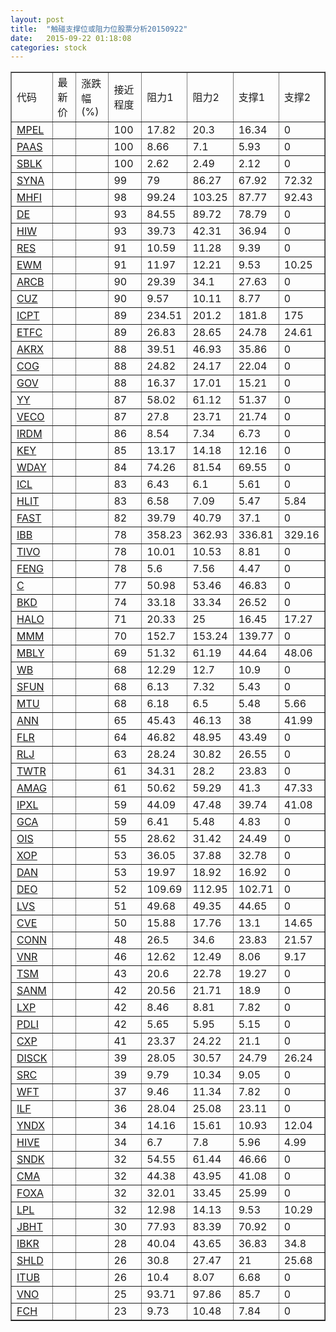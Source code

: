 ```yaml
---
layout: post
title:  "触碰支撑位或阻力位股票分析20150922"
date:   2015-09-22 01:18:08
categories: stock
---
```

<script type="text/javascript">
var stockList = []
stockList.push('gb_mpel');
stockList.push('gb_paas');
stockList.push('gb_sblk');
stockList.push('gb_syna');
stockList.push('gb_mhfi');
stockList.push('gb_de');
stockList.push('gb_hiw');
stockList.push('gb_res');
stockList.push('gb_ewm');
stockList.push('gb_arcb');
stockList.push('gb_cuz');
stockList.push('gb_icpt');
stockList.push('gb_etfc');
stockList.push('gb_akrx');
stockList.push('gb_cog');
stockList.push('gb_gov');
stockList.push('gb_yy');
stockList.push('gb_veco');
stockList.push('gb_irdm');
stockList.push('gb_key');
stockList.push('gb_wday');
stockList.push('gb_icl');
stockList.push('gb_hlit');
stockList.push('gb_fast');
stockList.push('gb_ibb');
stockList.push('gb_tivo');
stockList.push('gb_feng');
stockList.push('gb_c');
stockList.push('gb_bkd');
stockList.push('gb_halo');
stockList.push('gb_mmm');
stockList.push('gb_mbly');
stockList.push('gb_wb');
stockList.push('gb_sfun');
stockList.push('gb_mtu');
stockList.push('gb_ann');
stockList.push('gb_flr');
stockList.push('gb_rlj');
stockList.push('gb_twtr');
stockList.push('gb_amag');
stockList.push('gb_ipxl');
stockList.push('gb_gca');
stockList.push('gb_ois');
stockList.push('gb_xop');
stockList.push('gb_dan');
stockList.push('gb_deo');
stockList.push('gb_lvs');
stockList.push('gb_cve');
stockList.push('gb_conn');
stockList.push('gb_vnr');
stockList.push('gb_tsm');
stockList.push('gb_sanm');
stockList.push('gb_lxp');
stockList.push('gb_pdli');
stockList.push('gb_cxp');
stockList.push('gb_disck');
stockList.push('gb_src');
stockList.push('gb_wft');
stockList.push('gb_ilf');
stockList.push('gb_yndx');
stockList.push('gb_hive');
stockList.push('gb_sndk');
stockList.push('gb_cma');
stockList.push('gb_foxa');
stockList.push('gb_lpl');
stockList.push('gb_jbht');
stockList.push('gb_ibkr');
stockList.push('gb_shld');
stockList.push('gb_itub');
stockList.push('gb_vno');
stockList.push('gb_fch');
</script>
<table border="1">
 <tr>
 <td>代码</td>
 <td>最新价</td>
 <td>涨跌幅(%)</td>
 <td>接近程度</td>
 <td>阻力1</td>
 <td>阻力2</td>
 <td>支撑1</td>
 <td>支撑2</td>
</tr>
  <tr id="mpel" class="red">
  <td><a href="http://stock.finance.sina.com.cn/usstock/quotes/MPEL.html" target="_blank">MPEL</a></td><td></td><td></td><td>100</td><td>17.82</td><td>20.3</td><td>16.34</td><td>0</td></tr>
  <tr id="paas" class="red">
  <td><a href="http://stock.finance.sina.com.cn/usstock/quotes/PAAS.html" target="_blank">PAAS</a></td><td></td><td></td><td>100</td><td>8.66</td><td>7.1</td><td>5.93</td><td>0</td></tr>
  <tr id="sblk" class="red">
  <td><a href="http://stock.finance.sina.com.cn/usstock/quotes/SBLK.html" target="_blank">SBLK</a></td><td></td><td></td><td>100</td><td>2.62</td><td>2.49</td><td>2.12</td><td>0</td></tr>
  <tr id="syna" class="green">
  <td><a href="http://stock.finance.sina.com.cn/usstock/quotes/SYNA.html" target="_blank">SYNA</a></td><td></td><td></td><td>99</td><td>79</td><td>86.27</td><td>67.92</td><td>72.32</td></tr>
  <tr id="mhfi" class="green">
  <td><a href="http://stock.finance.sina.com.cn/usstock/quotes/MHFI.html" target="_blank">MHFI</a></td><td></td><td></td><td>98</td><td>99.24</td><td>103.25</td><td>87.77</td><td>92.43</td></tr>
  <tr id="de" class="green">
  <td><a href="http://stock.finance.sina.com.cn/usstock/quotes/DE.html" target="_blank">DE</a></td><td></td><td></td><td>93</td><td>84.55</td><td>89.72</td><td>78.79</td><td>0</td></tr>
  <tr id="hiw" class="red">
  <td><a href="http://stock.finance.sina.com.cn/usstock/quotes/HIW.html" target="_blank">HIW</a></td><td></td><td></td><td>93</td><td>39.73</td><td>42.31</td><td>36.94</td><td>0</td></tr>
  <tr id="res" class="red">
  <td><a href="http://stock.finance.sina.com.cn/usstock/quotes/RES.html" target="_blank">RES</a></td><td></td><td></td><td>91</td><td>10.59</td><td>11.28</td><td>9.39</td><td>0</td></tr>
  <tr id="ewm" class="green">
  <td><a href="http://stock.finance.sina.com.cn/usstock/quotes/EWM.html" target="_blank">EWM</a></td><td></td><td></td><td>91</td><td>11.97</td><td>12.21</td><td>9.53</td><td>10.25</td></tr>
  <tr id="arcb" class="green">
  <td><a href="http://stock.finance.sina.com.cn/usstock/quotes/ARCB.html" target="_blank">ARCB</a></td><td></td><td></td><td>90</td><td>29.39</td><td>34.1</td><td>27.63</td><td>0</td></tr>
  <tr id="cuz" class="red">
  <td><a href="http://stock.finance.sina.com.cn/usstock/quotes/CUZ.html" target="_blank">CUZ</a></td><td></td><td></td><td>90</td><td>9.57</td><td>10.11</td><td>8.77</td><td>0</td></tr>
  <tr id="icpt" class="green">
  <td><a href="http://stock.finance.sina.com.cn/usstock/quotes/ICPT.html" target="_blank">ICPT</a></td><td></td><td></td><td>89</td><td>234.51</td><td>201.2</td><td>181.8</td><td>175</td></tr>
  <tr id="etfc" class="red">
  <td><a href="http://stock.finance.sina.com.cn/usstock/quotes/ETFC.html" target="_blank">ETFC</a></td><td></td><td></td><td>89</td><td>26.83</td><td>28.65</td><td>24.78</td><td>24.61</td></tr>
  <tr id="akrx" class="red">
  <td><a href="http://stock.finance.sina.com.cn/usstock/quotes/AKRX.html" target="_blank">AKRX</a></td><td></td><td></td><td>88</td><td>39.51</td><td>46.93</td><td>35.86</td><td>0</td></tr>
  <tr id="cog" class="red">
  <td><a href="http://stock.finance.sina.com.cn/usstock/quotes/COG.html" target="_blank">COG</a></td><td></td><td></td><td>88</td><td>24.82</td><td>24.17</td><td>22.04</td><td>0</td></tr>
  <tr id="gov" class="red">
  <td><a href="http://stock.finance.sina.com.cn/usstock/quotes/GOV.html" target="_blank">GOV</a></td><td></td><td></td><td>88</td><td>16.37</td><td>17.01</td><td>15.21</td><td>0</td></tr>
  <tr id="yy" class="red">
  <td><a href="http://stock.finance.sina.com.cn/usstock/quotes/YY.html" target="_blank">YY</a></td><td></td><td></td><td>87</td><td>58.02</td><td>61.12</td><td>51.37</td><td>0</td></tr>
  <tr id="veco" class="green">
  <td><a href="http://stock.finance.sina.com.cn/usstock/quotes/VECO.html" target="_blank">VECO</a></td><td></td><td></td><td>87</td><td>27.8</td><td>23.71</td><td>21.74</td><td>0</td></tr>
  <tr id="irdm" class="green">
  <td><a href="http://stock.finance.sina.com.cn/usstock/quotes/IRDM.html" target="_blank">IRDM</a></td><td></td><td></td><td>86</td><td>8.54</td><td>7.34</td><td>6.73</td><td>0</td></tr>
  <tr id="key" class="red">
  <td><a href="http://stock.finance.sina.com.cn/usstock/quotes/KEY.html" target="_blank">KEY</a></td><td></td><td></td><td>85</td><td>13.17</td><td>14.18</td><td>12.16</td><td>0</td></tr>
  <tr id="wday" class="red">
  <td><a href="http://stock.finance.sina.com.cn/usstock/quotes/WDAY.html" target="_blank">WDAY</a></td><td></td><td></td><td>84</td><td>74.26</td><td>81.54</td><td>69.55</td><td>0</td></tr>
  <tr id="icl" class="green">
  <td><a href="http://stock.finance.sina.com.cn/usstock/quotes/ICL.html" target="_blank">ICL</a></td><td></td><td></td><td>83</td><td>6.43</td><td>6.1</td><td>5.61</td><td>0</td></tr>
  <tr id="hlit" class="green">
  <td><a href="http://stock.finance.sina.com.cn/usstock/quotes/HLIT.html" target="_blank">HLIT</a></td><td></td><td></td><td>83</td><td>6.58</td><td>7.09</td><td>5.47</td><td>5.84</td></tr>
  <tr id="fast" class="green">
  <td><a href="http://stock.finance.sina.com.cn/usstock/quotes/FAST.html" target="_blank">FAST</a></td><td></td><td></td><td>82</td><td>39.79</td><td>40.79</td><td>37.1</td><td>0</td></tr>
  <tr id="ibb" class="green">
  <td><a href="http://stock.finance.sina.com.cn/usstock/quotes/IBB.html" target="_blank">IBB</a></td><td></td><td></td><td>78</td><td>358.23</td><td>362.93</td><td>336.81</td><td>329.16</td></tr>
  <tr id="tivo" class="green">
  <td><a href="http://stock.finance.sina.com.cn/usstock/quotes/TIVO.html" target="_blank">TIVO</a></td><td></td><td></td><td>78</td><td>10.01</td><td>10.53</td><td>8.81</td><td>0</td></tr>
  <tr id="feng" class="green">
  <td><a href="http://stock.finance.sina.com.cn/usstock/quotes/FENG.html" target="_blank">FENG</a></td><td></td><td></td><td>78</td><td>5.6</td><td>7.56</td><td>4.47</td><td>0</td></tr>
  <tr id="c" class="red">
  <td><a href="http://stock.finance.sina.com.cn/usstock/quotes/C.html" target="_blank">C</a></td><td></td><td></td><td>77</td><td>50.98</td><td>53.46</td><td>46.83</td><td>0</td></tr>
  <tr id="bkd" class="green">
  <td><a href="http://stock.finance.sina.com.cn/usstock/quotes/BKD.html" target="_blank">BKD</a></td><td></td><td></td><td>74</td><td>33.18</td><td>33.34</td><td>26.52</td><td>0</td></tr>
  <tr id="halo" class="green">
  <td><a href="http://stock.finance.sina.com.cn/usstock/quotes/HALO.html" target="_blank">HALO</a></td><td></td><td></td><td>71</td><td>20.33</td><td>25</td><td>16.45</td><td>17.27</td></tr>
  <tr id="mmm" class="green">
  <td><a href="http://stock.finance.sina.com.cn/usstock/quotes/MMM.html" target="_blank">MMM</a></td><td></td><td></td><td>70</td><td>152.7</td><td>153.24</td><td>139.77</td><td>0</td></tr>
  <tr id="mbly" class="green">
  <td><a href="http://stock.finance.sina.com.cn/usstock/quotes/MBLY.html" target="_blank">MBLY</a></td><td></td><td></td><td>69</td><td>51.32</td><td>61.19</td><td>44.64</td><td>48.06</td></tr>
  <tr id="wb" class="red">
  <td><a href="http://stock.finance.sina.com.cn/usstock/quotes/WB.html" target="_blank">WB</a></td><td></td><td></td><td>68</td><td>12.29</td><td>12.7</td><td>10.9</td><td>0</td></tr>
  <tr id="sfun" class="red">
  <td><a href="http://stock.finance.sina.com.cn/usstock/quotes/SFUN.html" target="_blank">SFUN</a></td><td></td><td></td><td>68</td><td>6.13</td><td>7.32</td><td>5.43</td><td>0</td></tr>
  <tr id="mtu" class="red">
  <td><a href="http://stock.finance.sina.com.cn/usstock/quotes/MTU.html" target="_blank">MTU</a></td><td></td><td></td><td>68</td><td>6.18</td><td>6.5</td><td>5.48</td><td>5.66</td></tr>
  <tr id="ann" class="red">
  <td><a href="http://stock.finance.sina.com.cn/usstock/quotes/ANN.html" target="_blank">ANN</a></td><td></td><td></td><td>65</td><td>45.43</td><td>46.13</td><td>38</td><td>41.99</td></tr>
  <tr id="flr" class="green">
  <td><a href="http://stock.finance.sina.com.cn/usstock/quotes/FLR.html" target="_blank">FLR</a></td><td></td><td></td><td>64</td><td>46.82</td><td>48.95</td><td>43.49</td><td>0</td></tr>
  <tr id="rlj" class="green">
  <td><a href="http://stock.finance.sina.com.cn/usstock/quotes/RLJ.html" target="_blank">RLJ</a></td><td></td><td></td><td>63</td><td>28.24</td><td>30.82</td><td>26.55</td><td>0</td></tr>
  <tr id="twtr" class="red">
  <td><a href="http://stock.finance.sina.com.cn/usstock/quotes/TWTR.html" target="_blank">TWTR</a></td><td></td><td></td><td>61</td><td>34.31</td><td>28.2</td><td>23.83</td><td>0</td></tr>
  <tr id="amag" class="red">
  <td><a href="http://stock.finance.sina.com.cn/usstock/quotes/AMAG.html" target="_blank">AMAG</a></td><td></td><td></td><td>61</td><td>50.62</td><td>59.29</td><td>41.3</td><td>47.33</td></tr>
  <tr id="ipxl" class="green">
  <td><a href="http://stock.finance.sina.com.cn/usstock/quotes/IPXL.html" target="_blank">IPXL</a></td><td></td><td></td><td>59</td><td>44.09</td><td>47.48</td><td>39.74</td><td>41.08</td></tr>
  <tr id="gca" class="green">
  <td><a href="http://stock.finance.sina.com.cn/usstock/quotes/GCA.html" target="_blank">GCA</a></td><td></td><td></td><td>59</td><td>6.41</td><td>5.48</td><td>4.83</td><td>0</td></tr>
  <tr id="ois" class="red">
  <td><a href="http://stock.finance.sina.com.cn/usstock/quotes/OIS.html" target="_blank">OIS</a></td><td></td><td></td><td>55</td><td>28.62</td><td>31.42</td><td>24.49</td><td>0</td></tr>
  <tr id="xop" class="red">
  <td><a href="http://stock.finance.sina.com.cn/usstock/quotes/XOP.html" target="_blank">XOP</a></td><td></td><td></td><td>53</td><td>36.05</td><td>37.88</td><td>32.78</td><td>0</td></tr>
  <tr id="dan" class="green">
  <td><a href="http://stock.finance.sina.com.cn/usstock/quotes/DAN.html" target="_blank">DAN</a></td><td></td><td></td><td>53</td><td>19.97</td><td>18.92</td><td>16.92</td><td>0</td></tr>
  <tr id="deo" class="red">
  <td><a href="http://stock.finance.sina.com.cn/usstock/quotes/DEO.html" target="_blank">DEO</a></td><td></td><td></td><td>52</td><td>109.69</td><td>112.95</td><td>102.71</td><td>0</td></tr>
  <tr id="lvs" class="green">
  <td><a href="http://stock.finance.sina.com.cn/usstock/quotes/LVS.html" target="_blank">LVS</a></td><td></td><td></td><td>51</td><td>49.68</td><td>49.35</td><td>44.65</td><td>0</td></tr>
  <tr id="cve" class="red">
  <td><a href="http://stock.finance.sina.com.cn/usstock/quotes/CVE.html" target="_blank">CVE</a></td><td></td><td></td><td>50</td><td>15.88</td><td>17.76</td><td>13.1</td><td>14.65</td></tr>
  <tr id="conn" class="red">
  <td><a href="http://stock.finance.sina.com.cn/usstock/quotes/CONN.html" target="_blank">CONN</a></td><td></td><td></td><td>48</td><td>26.5</td><td>34.6</td><td>23.83</td><td>21.57</td></tr>
  <tr id="vnr" class="green">
  <td><a href="http://stock.finance.sina.com.cn/usstock/quotes/VNR.html" target="_blank">VNR</a></td><td></td><td></td><td>46</td><td>12.62</td><td>12.49</td><td>8.06</td><td>9.17</td></tr>
  <tr id="tsm" class="red">
  <td><a href="http://stock.finance.sina.com.cn/usstock/quotes/TSM.html" target="_blank">TSM</a></td><td></td><td></td><td>43</td><td>20.6</td><td>22.78</td><td>19.27</td><td>0</td></tr>
  <tr id="sanm" class="red">
  <td><a href="http://stock.finance.sina.com.cn/usstock/quotes/SANM.html" target="_blank">SANM</a></td><td></td><td></td><td>42</td><td>20.56</td><td>21.71</td><td>18.9</td><td>0</td></tr>
  <tr id="lxp" class="red">
  <td><a href="http://stock.finance.sina.com.cn/usstock/quotes/LXP.html" target="_blank">LXP</a></td><td></td><td></td><td>42</td><td>8.46</td><td>8.81</td><td>7.82</td><td>0</td></tr>
  <tr id="pdli" class="green">
  <td><a href="http://stock.finance.sina.com.cn/usstock/quotes/PDLI.html" target="_blank">PDLI</a></td><td></td><td></td><td>42</td><td>5.65</td><td>5.95</td><td>5.15</td><td>0</td></tr>
  <tr id="cxp" class="green">
  <td><a href="http://stock.finance.sina.com.cn/usstock/quotes/CXP.html" target="_blank">CXP</a></td><td></td><td></td><td>41</td><td>23.37</td><td>24.22</td><td>21.1</td><td>0</td></tr>
  <tr id="disck" class="green">
  <td><a href="http://stock.finance.sina.com.cn/usstock/quotes/DISCK.html" target="_blank">DISCK</a></td><td></td><td></td><td>39</td><td>28.05</td><td>30.57</td><td>24.79</td><td>26.24</td></tr>
  <tr id="src" class="red">
  <td><a href="http://stock.finance.sina.com.cn/usstock/quotes/SRC.html" target="_blank">SRC</a></td><td></td><td></td><td>39</td><td>9.79</td><td>10.34</td><td>9.05</td><td>0</td></tr>
  <tr id="wft" class="red">
  <td><a href="http://stock.finance.sina.com.cn/usstock/quotes/WFT.html" target="_blank">WFT</a></td><td></td><td></td><td>37</td><td>9.46</td><td>11.34</td><td>7.82</td><td>0</td></tr>
  <tr id="ilf" class="green">
  <td><a href="http://stock.finance.sina.com.cn/usstock/quotes/ILF.html" target="_blank">ILF</a></td><td></td><td></td><td>36</td><td>28.04</td><td>25.08</td><td>23.11</td><td>0</td></tr>
  <tr id="yndx" class="green">
  <td><a href="http://stock.finance.sina.com.cn/usstock/quotes/YNDX.html" target="_blank">YNDX</a></td><td></td><td></td><td>34</td><td>14.16</td><td>15.61</td><td>10.93</td><td>12.04</td></tr>
  <tr id="hive" class="green">
  <td><a href="http://stock.finance.sina.com.cn/usstock/quotes/HIVE.html" target="_blank">HIVE</a></td><td></td><td></td><td>34</td><td>6.7</td><td>7.8</td><td>5.96</td><td>4.99</td></tr>
  <tr id="sndk" class="red">
  <td><a href="http://stock.finance.sina.com.cn/usstock/quotes/SNDK.html" target="_blank">SNDK</a></td><td></td><td></td><td>32</td><td>54.55</td><td>61.44</td><td>46.66</td><td>0</td></tr>
  <tr id="cma" class="green">
  <td><a href="http://stock.finance.sina.com.cn/usstock/quotes/CMA.html" target="_blank">CMA</a></td><td></td><td></td><td>32</td><td>44.38</td><td>43.95</td><td>41.08</td><td>0</td></tr>
  <tr id="foxa" class="green">
  <td><a href="http://stock.finance.sina.com.cn/usstock/quotes/FOXA.html" target="_blank">FOXA</a></td><td></td><td></td><td>32</td><td>32.01</td><td>33.45</td><td>25.99</td><td>0</td></tr>
  <tr id="lpl" class="green">
  <td><a href="http://stock.finance.sina.com.cn/usstock/quotes/LPL.html" target="_blank">LPL</a></td><td></td><td></td><td>32</td><td>12.98</td><td>14.13</td><td>9.53</td><td>10.29</td></tr>
  <tr id="jbht" class="red">
  <td><a href="http://stock.finance.sina.com.cn/usstock/quotes/JBHT.html" target="_blank">JBHT</a></td><td></td><td></td><td>30</td><td>77.93</td><td>83.39</td><td>70.92</td><td>0</td></tr>
  <tr id="ibkr" class="red">
  <td><a href="http://stock.finance.sina.com.cn/usstock/quotes/IBKR.html" target="_blank">IBKR</a></td><td></td><td></td><td>28</td><td>40.04</td><td>43.65</td><td>36.83</td><td>34.8</td></tr>
  <tr id="shld" class="green">
  <td><a href="http://stock.finance.sina.com.cn/usstock/quotes/SHLD.html" target="_blank">SHLD</a></td><td></td><td></td><td>26</td><td>30.8</td><td>27.47</td><td>21</td><td>25.68</td></tr>
  <tr id="itub" class="green">
  <td><a href="http://stock.finance.sina.com.cn/usstock/quotes/ITUB.html" target="_blank">ITUB</a></td><td></td><td></td><td>26</td><td>10.4</td><td>8.07</td><td>6.68</td><td>0</td></tr>
  <tr id="vno" class="red">
  <td><a href="http://stock.finance.sina.com.cn/usstock/quotes/VNO.html" target="_blank">VNO</a></td><td></td><td></td><td>25</td><td>93.71</td><td>97.86</td><td>85.7</td><td>0</td></tr>
  <tr id="fch" class="green">
  <td><a href="http://stock.finance.sina.com.cn/usstock/quotes/FCH.html" target="_blank">FCH</a></td><td></td><td></td><td>23</td><td>9.73</td><td>10.48</td><td>7.84</td><td>0</td></tr>
</table>
